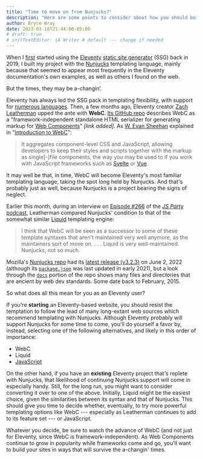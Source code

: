 ```yaml
---
title: "Time to move on from Nunjucks?"
description: "Here are some points to consider about how you should build and maintain Eleventy sites going forward."
author: Bryce Wray
date: 2023-03-18T21:44:00-05:00
# draft: true
# initTextEditor: iA Writer # default --- change if needed
---
```


When I [first](/posts/2019/09/why-left-hugo-eleventy/) started using the [Eleventy](https://11ty.dev) [static site generator](https://jamstack.org/generators) (SSG) back in 2019, I built my project with the [Nunjucks](https://mozilla.github.io/nunjucks) templating language, mainly because that seemed to appear most frequently in the Eleventy documentation's own examples, as well as others I found on the web.

But the times, they may be a-changin’.

<!--more-->

Eleventy has always led the SSG pack in templating flexibility, with support for [numerous languages](https://11ty.dev/docs/languages/). Then, a few months ago, Eleventy creator [Zach Leatherman](https://zachleat.com) upped the ante with **WebC**. [Its GitHub repo](https://github.com/11ty/webc) describes WebC as a "framework-independent standalone HTML serializer for generating markup for [Web Components](https://developer.mozilla.org/en-US/docs/Web/Web_Components)" *[link added]*. As [W. Evan Sheehan](https://darthmall.net/) explained in "[Introduction to WebC](https://11ty.rocks/posts/introduction-webc/)":

> It aggregates component-level CSS and JavaScript, allowing developers to keep their styles and scripts together with the markup as single[-]file components, the way you may be used to if you work with JavaScript frameworks such as [Svelte](https://svelte.dev/) or [Vue](https://vuejs.org/).

It may well be that, in time, WebC will become Eleventy's most familiar templating language, taking the spot long held by Nunjucks. And that's probably just as well, because Nunjucks is a project bearing the signs of neglect.

Earlier this month, during an interview on [Episode #266](https://changelog.com/jsparty/266) of the [*JS Party* podcast](https://changelog.com/jsparty/), Leatherman compared Nunjucks' condition to that of the somewhat similar [Liquid](https://liquidjs.com/) templating engine:

> I think that WebC will be seen as a successor to some of these template syntaxes that aren't maintained very well anymore, as the maintainers sort of move on. . . . Liquid is very well-maintained. Nunjucks, not so much.

Mozilla's [Nunjucks repo](https://github.com/mozilla/nunjucks) had its [latest release (v3.2.3)](https://github.com/mozilla/nunjucks/releases/tag/v3.2.3) on June 2, 2022 (although its [`package.json`](https://github.com/mozilla/nunjucks/blob/master/package.json) was last updated in early 2021), but a look through the [`docs`](https://github.com/mozilla/nunjucks/tree/master/docs) portion of the repo shows many files and directories that are ancient by web dev standards. Some date back to February, 2015.

So what does all this mean for you as an Eleventy user?

If you're **starting** an Eleventy-based website, you should resist the temptation to follow the lead of many long-extant web sources which recommend templating with Nunjucks. Although Eleventy probably will support Nunjucks for some time to come, you'll do yourself a favor by, instead, selecting one of the following alternatives, and likely in this order of importance:

- WebC
- Liquid
- [JavaScript](https://www.11ty.dev/docs/languages/javascript/)

On the other hand, if you have an **existing** Eleventy project that's replete with Nunjucks, that likelihood of continuing Nunjucks support will come in especially handy. Still, for the long run, you might want to consider converting it over to one of the above. Initially, Liquid might be the easiest choice, given the similarities between its syntax and that of Nunjucks. This should give you time to decide whether, eventually, to try more powerful templating options like WebC --- especially as Leatherman continues to add to its feature set --- or JavaScript.

Whatever you decide, be sure to watch the advance of WebC (and not just for Eleventy, since WebC is framework-independent). As Web Components continue to grow in popularity while frameworks come and go, you'll want to build your sites in ways that will survive the a-changin' times.
